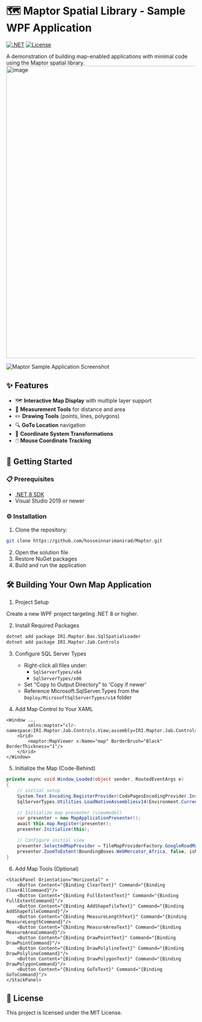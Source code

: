 # 🗺️ Maptor Spatial Library - Sample WPF Application

[![.NET](https://img.shields.io/badge/.NET-8.0-blue)](https://dotnet.microsoft.com/download)
[![License](https://img.shields.io/badge/license-MIT-green)](https://github.com/hosseinnarimanirad/MaptorSamples/blob/main/LICENSE)

A demonstration of building map-enabled applications with minimal code using the Maptor spatial library.
<img width="955" height="776" alt="image" src="" />

![Maptor Sample Application Screenshot](https://github.com/user-attachments/assets/e4c20caf-89a6-4b95-850e-31f30f8639cc)

## ✨ Features

- 🗺️ **Interactive Map Display** with multiple layer support
- 📏 **Measurement Tools** for distance and area
- ✏️ **Drawing Tools** (points, lines, polygons)
- 🔍 **GoTo Location** navigation
- 🔄 **Coordinate System Transformations**
- 🖱️ **Mouse Coordinate Tracking**

## 🚀 Getting Started

### 📋 Prerequisites
- [.NET 8 SDK](https://dotnet.microsoft.com/download/dotnet/8.0)
- Visual Studio 2019 or newer

### ⚙️ Installation
1. Clone the repository:
```bash
git clone https://github.com/hosseinnarimanirad/Maptor.git
```
2. Open the solution file
3. Restore NuGet packages
4. Build and run the application

## 🛠️ Building Your Own Map Application
1. Project Setup

Create a new WPF project targeting .NET 8 or higher.

2. Install Required Packages
```bash
dotnet add package IRI.Maptor.Bas.SqlSpatialLoader
dotnet add package IRI.Maptor.Jab.Controls
```
3. Configure SQL Server Types
   - Right-click all files under:
     - ```SqlServerTypes/x64```
     - ```SqlServerTypes/x86```
   - Set "Copy to Output Directory" to 'Copy if newer'
   - Reference Microsoft.SqlServer.Types from the ```Deploy/MicrosoftSqlServerTypes/v14``` folder

4. Add Map Control to Your XAML
```xaml
<Window ...
        xmlns:maptor="clr-namespace:IRI.Maptor.Jab.Controls.View;assembly=IRI.Maptor.Jab.Controls">    
    <Grid>
        <maptor:MapViewer x:Name="map" BorderBrush="Black" BorderThickness="1"/>
    </Grid>
</Window>
```

5. Initialize the Map (Code-Behind)
```csharp
private async void Window_Loaded(object sender, RoutedEventArgs e)
{
    // initial setup
    System.Text.Encoding.RegisterProvider(CodePagesEncodingProvider.Instance);
    SqlServerTypes.Utilities.LoadNativeAssembliesv14(Environment.CurrentDirectory);

    // Initialize map presenter (viewmodel)
    var presenter = new MapApplicationPresenter();
    await this.map.Register(presenter);
    presenter.Initialize(this);

    // Configure initial view
    presenter.SelectedMapProvider = TileMapProviderFactory.GoogleRoadMap;
    presenter.ZoomToExtent(BoundingBoxes.WebMercator_Africa, false, isNewExtent: true);
}
 ```
6. Add Map Tools (Optional)
```xaml
<StackPanel Orientation="Horizontal" >
    <Button Content="{Binding ClearText}" Command="{Binding ClearAllCommand}"/>
    <Button Content="{Binding FullExtentText}" Command="{Binding FullExtentCommand}"/>
    <Button Content="{Binding AddShapefileText}" Command="{Binding AddShapefileCommand}"/>
    <Button Content="{Binding MeasureLengthText}" Command="{Binding MeasureLengthCommand}"/>
    <Button Content="{Binding MeasureAreaText}" Command="{Binding MeasureAreaCommand}"/>
    <Button Content="{Binding DrawPointText}" Command="{Binding DrawPointCommand}"/>
    <Button Content="{Binding DrawPolylineText}" Command="{Binding DrawPolylineCommand}"/>
    <Button Content="{Binding DrawPolygonText}" Command="{Binding DrawPolygonCommand}"/>
    <Button Content="{Binding GoToText}" Command="{Binding GoToCommand}"/>
</StackPanel>
```

## 📜 License
This project is licensed under the MIT License.

